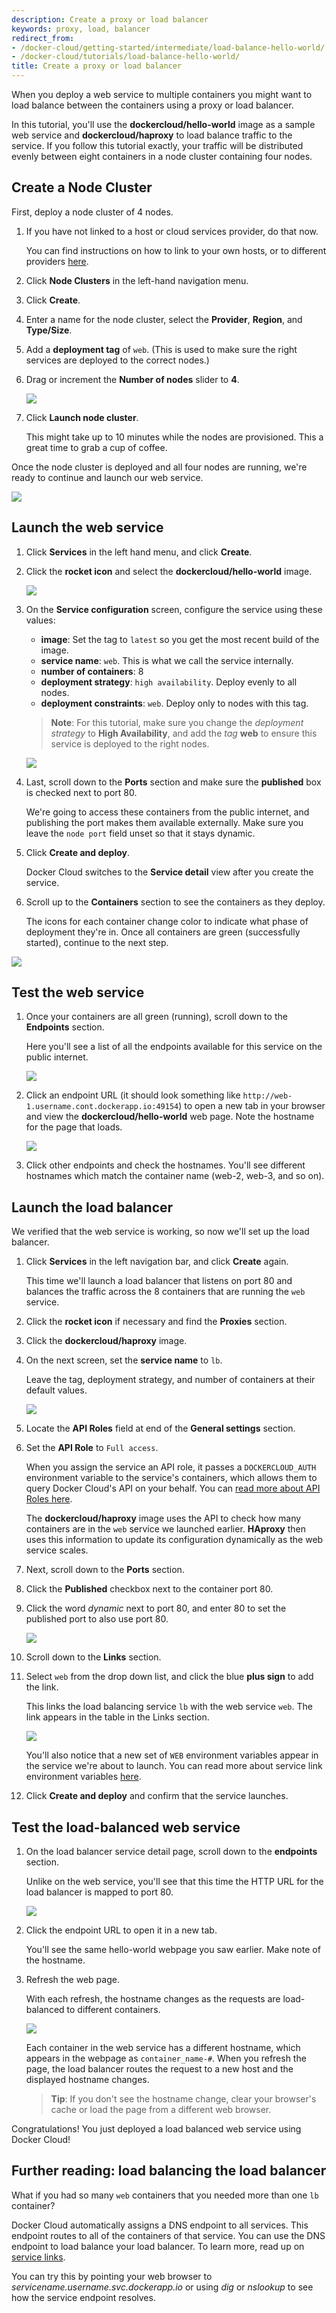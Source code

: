```yaml
---
description: Create a proxy or load balancer
keywords: proxy, load, balancer
redirect_from:
- /docker-cloud/getting-started/intermediate/load-balance-hello-world/
- /docker-cloud/tutorials/load-balance-hello-world/
title: Create a proxy or load balancer
---
```


When you deploy a web service to multiple containers you might want to load
balance between the containers using a proxy or load balancer.

In this tutorial, you'll use the **dockercloud/hello-world** image as a sample
web service and **dockercloud/haproxy** to load balance traffic to the service.
If you follow this tutorial exactly, your traffic will be distributed evenly
between eight containers in a node cluster containing four nodes.

## Create a Node Cluster

First, deploy a node cluster of 4 nodes.

1. If you have not linked to a host or cloud services provider, do that now.

    You can find instructions on how to link to your own hosts, or to different providers [here](../infrastructure/index.md).

2. Click **Node Clusters** in the left-hand navigation menu.

3. Click **Create**.

4. Enter a name for the node cluster, select the **Provider**, **Region**, and **Type/Size**.

5. Add a **deployment tag** of `web`. (This is used to make sure the right services are deployed to the correct nodes.)

5. Drag or increment the **Number of nodes** slider to **4**.

    ![](images/lbd-node-wizard.png)

4. Click **Launch node cluster**.

    This might take up to 10 minutes while the nodes are provisioned. This a great time to grab a cup of coffee.

Once the node cluster is deployed and all four nodes are running, we're
ready to continue and launch our web service.

![](images/lbd-four-nodes.png)

## Launch the web service

1. Click **Services** in the left hand menu, and click **Create**.

3. Click the **rocket icon** and select the **dockercloud/hello-world** image.

    ![](images/lbd-hello-world-jumpstart.png)

4. On the **Service configuration** screen, configure the service using these values:

    * **image**: Set the tag to `latest` so you get the most recent build of the image.
    * **service name**: `web`. This is what we call the service internally.
    * **number of containers**: 8
    * **deployment strategy**: `high availability`. Deploy evenly to all nodes.
    * **deployment constraints**: `web`. Deploy only to nodes with this tag.

    > **Note**: For this tutorial, make sure you change the *deployment strategy* to **High Availability**, and add the *tag* **web** to ensure this service is deployed to the right nodes.

    ![](images/lbd-web-conf.png)

5. Last, scroll down to the **Ports** section and make sure the **published** box is checked next to port 80.

    We're going to access these containers from the public internet, and
    publishing the port makes them available externally. Make sure you leave the
    `node port` field unset so that it stays dynamic.

6. Click **Create and deploy**.

    Docker Cloud switches to the **Service detail** view after you create the
    service.

7. Scroll up to the **Containers** section to see the containers as they deploy.

    The icons for each container change color to indicate what phase of deployment they're in. Once all containers are green (successfully started), continue to the next step.

![](images/lbd-containers-start.png)

## Test the web service

1. Once your containers are all green (running), scroll down to the
**Endpoints** section.

    Here you'll see a list of all the endpoints available for this service on the public internet.

    ![](images/lbd-endpoints.png)

2. Click an endpoint URL (it should look something like
`http://web-1.username.cont.dockerapp.io:49154`) to open a new tab in your
browser and view the **dockercloud/hello-world** web page. Note the hostname for the page that loads.

    ![](images/lbd-hostname-1.png)

3. Click other endpoints and check the hostnames. You'll see different hostnames
which match the container name (web-2, web-3, and so on).

## Launch the load balancer

We verified that the web service is working, so now we'll set up the load balancer.

1. Click **Services** in the left navigation bar, and click **Create** again.

    This time we'll launch a load balancer that listens on port 80 and balances the traffic across the 8 containers that are running the `web` service. 

3. Click the **rocket icon** if necessary and find the **Proxies** section.

4. Click the **dockercloud/haproxy** image.

5. On the next screen, set the **service name** to `lb`.

    Leave the tag, deployment strategy, and number of containers at their default values.

    ![](images/lbd-lb-conf.png)

6. Locate the **API Roles** field at end of the **General settings** section.

7. Set the **API Role** to `Full access`.

    When you assign the service an API role, it passes a `DOCKERCLOUD_AUTH`
    environment variable to the service's containers, which allows them to query
    Docker Cloud's API on your behalf. You can [read more about API Roles here](../apps/api-roles.md).

    The **dockercloud/haproxy** image uses the API to check how many containers
    are in the `web` service we launched earlier. **HAproxy** then uses this
    information to update its configuration dynamically as the web service
    scales. 

8. Next, scroll down to the **Ports** section.

9. Click the **Published** checkbox next to the container port 80.

10. Click the word *dynamic* next to port 80, and enter 80 to set the published
port to also use port 80. 

    ![](images/lbd-lb-ports.png)

11. Scroll down to the **Links** section.

12. Select `web` from the drop down list, and click the blue **plus sign** to
add the link.

    This links the load balancing service `lb` with the web service `web`. The
    link appears in the table in the Links section.

    ![](images/lbd-lb-envvar.png)

    You'll also notice that a new set of `WEB` environment variables
    appear in the service we're about to launch. You can read more about
    service link environment variables [here](../apps/service-links.md).

13. Click **Create and deploy** and confirm that the service launches.

## Test the load-balanced web service

1. On the load balancer service detail page, scroll down to the **endpoints** section.

    Unlike on the web service, you'll see that this time the HTTP URL for the load balancer is mapped to port 80. 

    ![](images/lbd-lb-endpoint.png)

2. Click the endpoint URL to open it in a new tab.

    You'll see the same hello-world webpage you saw earlier. Make note of the hostname.

3. Refresh the web page.

    With each refresh, the hostname changes as the requests are load-balanced to
    different containers. 

    ![](images/lbd-reload.gif)

    Each container in the web service has a different hostname, which
    appears in the webpage as `container_name-#`. When you refresh the
    page, the load balancer routes the request to a new host and the displayed hostname changes.

    > **Tip**: If you don't see the hostname change, clear your browser's cache
    or load the page from a different web browser. 

Congratulations! You just deployed a load balanced web service using Docker
Cloud!

## Further reading: load balancing the load balancer

What if you had so many `web` containers that you needed more than one `lb`
container?

Docker Cloud automatically assigns a DNS endpoint to all services. This endpoint
routes to all of the containers of that service. You can use the DNS endpoint to
load balance your load balancer. To learn more, read up on [service
links](service-links.md).

You can try this by pointing your web browser to
*servicename.username.svc.dockerapp.io* or using *dig* or *nslookup* to see how
the service endpoint resolves.
